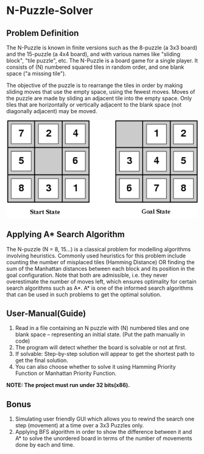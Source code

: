 # N-Puzzle-Solver
## Problem Definition
The N-Puzzle is known in finite versions such as the 8-puzzle (a 3x3 board) and the 15-puzzle (a 4x4 board), and with various names like "sliding block", "tile puzzle", etc. The N-Puzzle is a board game for a single player. It consists of (N) numbered squared tiles in random order, and one blank space ("a missing tile"). 

The objective of the puzzle is to rearrange the tiles in order by making sliding moves that use the empty space, using the fewest moves. Moves of the puzzle are made by sliding an adjacent tile into the empty space. Only tiles that are horizontally or vertically adjacent to the blank space (not diagonally adjacent) may be moved.

![Image of 3x3Board](https://github.com/amrhazem/N-Puzzle-Solver/blob/main/3x3%20Board%20Example.png)

## Applying A* Search Algorithm
The N-puzzle (N = 8, 15...) is a classical problem for modelling algorithms involving heuristics. Commonly used heuristics for this problem include counting the number of misplaced tiles (Hamming Distance) OR finding the sum of the Manhattan distances between each block and its position in the goal configuration. Note that both are admissible, i.e. they never overestimate the number of moves left, which ensures optimality for certain search algorithms such as A*. A* is one of the informed search algorithms that can be used in such problems to get the optimal solution.

## User-Manual(Guide)
1. Read in a file containing an N puzzle with (N) numbered tiles and one blank space – representing an initial state. (Put the path manually in code)
2. The program will detect whether the board is solvable or not at first.
3. If solvable: Step-by-step solution will appear to get the shortest path to get the final solution.
4. You can also choose whether to solve it using Hamming Priority Function or Manhattan Priority Function.

**NOTE: The project must run under 32 bits(x86).**

## Bonus
1. Simulating user friendly GUI which allows you to rewind the search one step (movement) at a time over a 3x3 Puzzles only.
2. Applying BFS algorithm in order to show the difference between it and A* to solve the unordered board in terms of the number of movements done by each and time.
